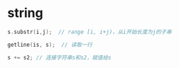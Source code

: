 # string

```c++
s.substr(i,j);  // range [i, i+j)，从i开始长度为j的子串

getline(is, s);  // 读取一行

s += s2; // 连接字符串s和s2，赋值给s

```
